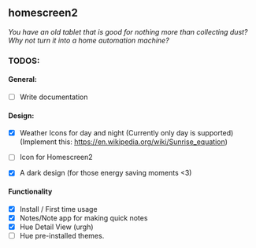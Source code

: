 ## homescreen2
_You have an old tablet that is good for nothing more than collecting dust? Why not turn it into a home automation machine?_ 

### TODOS:

#### General:
- [ ] Write documentation

#### Design:
- [x] Weather Icons for day and night (Currently only day is supported) (Implement this: https://en.wikipedia.org/wiki/Sunrise_equation)
- [ ] Icon for Homescreen2
- [x] A dark design (for those energy saving moments <3)


#### Functionality

- [x] Install / First time usage
- [x] Notes/Note app for making quick notes
- [x] Hue Detail View (urgh)
- [ ] Hue pre-installed themes.